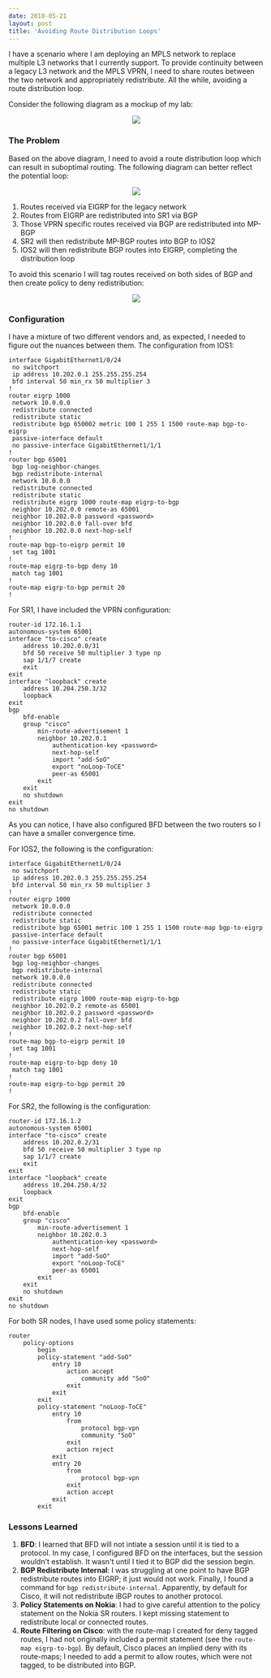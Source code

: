 ```yaml
---
date: 2018-05-21
layout: post
title: 'Avoiding Route Distribution Loops'
---
```


I have a scenario where I am deploying an MPLS network to replace  multiple L3 networks that I currently support.  To provide continuity between a legacy L3 network and the MPLS VPRN, I need to share routes between the two network and appropriately redistribute.  All the while, avoiding a route distribution loop.  

Consider the following diagram as a mockup of my lab:

<p align="center">
  <img src="https://cpajr.com/assets/2018-5-21-diagram.png">
</p>

### The Problem

Based on the above diagram, I need to avoid a route distribution loop which can result in suboptimal routing.  The following diagram can better reflect the potential loop:

<p align="center">
  <img src="https://cpajr.com/assets/2018-05-21-diagram2.png">
</p>

1. Routes received via EIGRP for the legacy network
2. Routes from EIGRP are redistributed into SR1 via BGP
3. Those VPRN specific routes received via BGP are redistributed into MP-BGP
4. SR2 will then redistribute MP-BGP routes into BGP to IOS2
5. IOS2 will then redistribute BGP routes into EIGRP, completing the distribution loop

To avoid this scenario I will tag routes received on both sides of BGP and then create policy to deny redistribution:

<p align="center">
  <img src="https://cpajr.com/assets/2018-05-21-diagram3.png">
</p>

### Configuration

I have a mixture of two different vendors and, as expected, I needed to figure out the nuances between them.  The configuration from IOS1:
```
interface GigabitEthernet1/0/24
 no switchport
 ip address 10.202.0.1 255.255.255.254
 bfd interval 50 min_rx 50 multiplier 3
!
router eigrp 1000
 network 10.0.0.0
 redistribute connected
 redistribute static
 redistribute bgp 650002 metric 100 1 255 1 1500 route-map bgp-to-eigrp
 passive-interface default
 no passive-interface GigabitEthernet1/1/1
!
router bgp 65001
 bgp log-neighbor-changes
 bgp redistribute-internal
 network 10.0.0.0
 redistribute connected
 redistribute static
 redistribute eigrp 1000 route-map eigrp-to-bgp
 neighbor 10.202.0.0 remote-as 65001
 neighbor 10.202.0.0 password <password>
 neighbor 10.202.0.0 fall-over bfd
 neighbor 10.202.0.0 next-hop-self
!
route-map bgp-to-eigrp permit 10
 set tag 1001
!
route-map eigrp-to-bgp deny 10
 match tag 1001
!
route-map eigrp-to-bgp permit 20
!
```
For SR1, I have included the VPRN configuration:
```
router-id 172.16.1.1
autonomous-system 65001
interface "to-cisco" create
    address 10.202.0.0/31
    bfd 50 receive 50 multiplier 3 type np
    sap 1/1/7 create
    exit
exit
interface "loopback" create
    address 10.204.250.3/32
    loopback
exit
bgp
    bfd-enable
    group "cisco"
        min-route-advertisement 1
        neighbor 10.202.0.1
			authentication-key <password>
			next-hop-self
			import "add-SoO"
			export "noLoop-ToCE"
			peer-as 65001
        exit
    exit
    no shutdown
exit
no shutdown
```
As you can notice, I have also configured BFD between the two routers so I can have a smaller convergence time.  

For IOS2, the following is the configuration:
```
interface GigabitEthernet1/0/24
 no switchport
 ip address 10.202.0.3 255.255.255.254
 bfd interval 50 min_rx 50 multiplier 3
!
router eigrp 1000
 network 10.0.0.0
 redistribute connected
 redistribute static
 redistribute bgp 65001 metric 100 1 255 1 1500 route-map bgp-to-eigrp
 passive-interface default
 no passive-interface GigabitEthernet1/1/1
!
router bgp 65001
 bgp log-neighbor-changes
 bgp redistribute-internal
 network 10.0.0.0
 redistribute connected
 redistribute static
 redistribute eigrp 1000 route-map eigrp-to-bgp
 neighbor 10.202.0.2 remote-as 65001
 neighbor 10.202.0.2 password <password>
 neighbor 10.202.0.2 fall-over bfd
 neighbor 10.202.0.2 next-hop-self
!
route-map bgp-to-eigrp permit 10
 set tag 1001
!
route-map eigrp-to-bgp deny 10
 match tag 1001
!
route-map eigrp-to-bgp permit 20
!
```
For SR2, the following is the configuration:
```
router-id 172.16.1.2
autonomous-system 65001
interface "to-cisco" create
    address 10.202.0.2/31
    bfd 50 receive 50 multiplier 3 type np
    sap 1/1/7 create
    exit
exit
interface "loopback" create
    address 10.204.250.4/32
    loopback
exit
bgp
    bfd-enable
    group "cisco"
        min-route-advertisement 1
        neighbor 10.202.0.3
			authentication-key <password>
			next-hop-self
			import "add-SoO"
			export "noLoop-ToCE"
			peer-as 65001
        exit
    exit
    no shutdown
exit
no shutdown
```
For both SR nodes, I have used some policy statements:
```
router
    policy-options
        begin
        policy-statement "add-SoO" 
            entry 10 
                action accept 
                    community add "SoO" 
                exit 
            exit 
        exit 
        policy-statement "noLoop-ToCE" 
            entry 10 
                from  
                    protocol bgp-vpn 
                    community "SoO" 
                exit 
                action reject 
            exit 		 
            entry 20 
                from 
                    protocol bgp-vpn 
                exit 
                action accept 
            exit  
        exit  
```
### Lessons Learned
1. **BFD**: I learned that BFD will not intiate a session until it is tied to a protocol.  In my case, I configured BFD on the interfaces, but the session wouldn't establish.  It wasn't until I tied it to BGP did the session begin.  
2. **BGP Redistribute Internal**: I was struggling at one point to have BGP redistribute routes into EIGRP; it just would not work.  Finally, I found a command for `bgp redistribute-internal`.  Apparently, by default for Cisco, it will not redistribute iBGP routes to another protocol.  
3. **Policy Statements on Nokia**: I had to give careful attention to the policy statement on the Nokia SR routers.  I kept missing statement to redistribute local or connected routes.  
4. **Route Filtering on Cisco**: with the route-map I created for deny tagged routes, I had not originally included a permit statement (see the `route-map eigrp-to-bgp`).  By default, Cisco places an implied deny with its route-maps; I needed to add a permit to allow routes, which were not tagged, to be distributed into BGP.  
